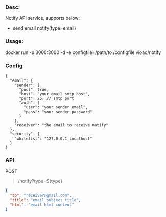 ### Desc:
Notify API service, supports below:
- send email notify(type=email)

### Usage:
docker run -p 3000:3000 -d -e configfile=/path/to /configfile vioao/notify

### Config
```
{
  "email": {
    "sender": {
      "pool": true,
      "host": "your email smtp host",
      "port": 25, // smtp port
      "auth": {
        "user": "your sender email",
        "pass": "your sender password"
      }
    },
    "receiver": "the email to receive notify"
  },
  "security": {
    "whitelist": "127.0.0.1,localhost"
  }
}
```

### API

POST 
> /notify?type=${type}  
```json
{
  "to": "receiver@gmail.com",
  "title": "email subject title",
  "html": "email html content"
}
```
